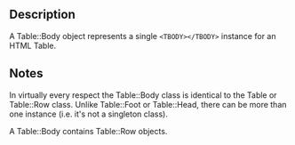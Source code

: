 ## Description
A Table::Body object represents a single `<TBODY></TBODY>` instance for an HTML Table.

## Notes
In virtually every respect the Table::Body class is identical to
the Table or Table::Row class. Unlike Table::Foot or Table::Head, there
can be more than one instance (i.e. it's not a singleton class).
    
A Table::Body contains Table::Row objects.
